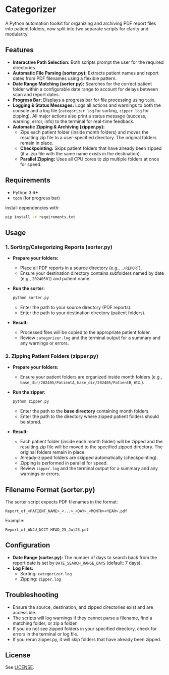# Categorizer

A Python automation toolkit for organizing and archiving PDF report files into patient folders, now split into two separate scripts for clarity and modularity.

## Features

- **Interactive Path Selection:** Both scripts prompt the user for the required directories.
- **Automatic File Parsing (sorter.py):** Extracts patient names and report dates from PDF filenames using a flexible pattern.
- **Date Range Matching (sorter.py):** Searches for the correct patient folder within a configurable date range to account for delays between scan and report dates.
- **Progress Bar:** Displays a progress bar for file processing using `tqdm`.
- **Logging & Status Messages:** Logs all actions and warnings to both the console and a log file (`categorizer.log` for sorting, `zipper.log` for zipping). All major actions also print a status message (success, warning, error, info) to the terminal for real-time feedback.
- **Automatic Zipping & Archiving (zipper.py):**
  - Zips each patient folder (inside month folders) and moves the resulting zip file to a user-specified directory. The original folders remain in place.
  - **Checkpointing:** Skips patient folders that have already been zipped (if a .zip file with the same name exists in the destination).
  - **Parallel Zipping:** Uses all CPU cores to zip multiple folders at once for speed.

## Requirements

- Python 3.6+
- `tqdm` (for progress bar)

Install dependencies with:
```bash
pip install -r requirements.txt
```

## Usage

### 1. Sorting/Categorizing Reports (sorter.py)

- **Prepare your folders:**
  - Place all PDF reports in a source directory (e.g., `./REPORT`).
  - Ensure your destination directory contains subfolders named by date (e.g., `20240501`) and patient name.

- **Run the sorter:**
  ```bash
  python sorter.py
  ```
  - Enter the path to your source directory (PDF reports).
  - Enter the path to your destination directory (patient folders).

- **Result:**
  - Processed files will be copied to the appropriate patient folder.
  - Review `categorizer.log` and the terminal output for a summary and any warnings or errors.

### 2. Zipping Patient Folders (zipper.py)

- **Prepare your folders:**
  - Ensure your patient folders are organized inside month folders (e.g., `base_dir/202405/PatientA`, `base_dir/202405/PatientB`, etc.).

- **Run the zipper:**
  ```bash
  python zipper.py
  ```
  - Enter the path to the **base directory** containing month folders.
  - Enter the path to the directory where zipped patient folders should be stored.

- **Result:**
  - Each patient folder (inside each month folder) will be zipped and the resulting zip file will be moved to the specified zipped directory. The original folders remain in place.
  - Already-zipped folders are skipped automatically (checkpointing).
  - Zipping is performed in parallel for speed.
  - Review `zipper.log` and the terminal output for a summary and any warnings or errors.

## Filename Format (sorter.py)

The sorter script expects PDF filenames in the format:
```
Report_of_<PATIENT_NAME>_<...>_<DAY>_<MONTH><YEAR>.pdf
```
Example:
```
Report_of_ANJU_NCCT HEAD_25_Jul25.pdf
```

## Configuration

- **Date Range (sorter.py):** The number of days to search back from the report date is set by `DATE_SEARCH_RANGE_DAYS` (default: 7 days).
- **Log Files:**
  - Sorting: `categorizer.log`
  - Zipping: `zipper.log`

## Troubleshooting

- Ensure the source, destination, and zipped directories exist and are accessible.
- The scripts will log warnings if they cannot parse a filename, find a matching folder, or zip a folder.
- If you do not see zipped folders in your specified directory, check for errors in the terminal or log file.
- If you rerun zipper.py, it will skip folders that have already been zipped.

## License

See [LICENSE](LICENSE).
